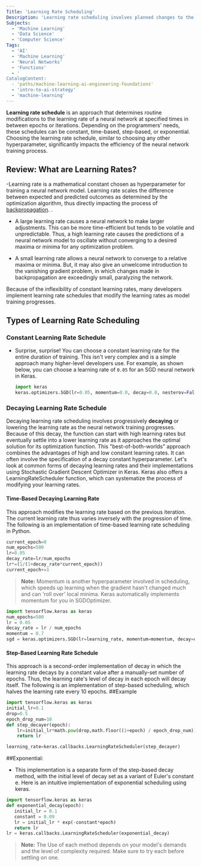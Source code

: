 ```yaml
---
Title: 'Learning Rate Scheduling'
Description: 'Learning rate scheduling involves planned changes to the learning rate of a neural network while training, allowing the function to avoid oscillations and learn more efficiently.'
Subjects:
  - 'Machine Learning'
  - 'Data Science'
  - 'Computer Science'
Tags:
  - 'AI'
  - 'Machine Learning'
  - 'Neural Networks'
  - 'Functions'
  - '
CatalogContent:
  - 'paths/machine-learning-ai-engineering-foundations'
  - 'intro-to-ai-strategy'
  - 'machine-learning'
---
```


**Learning rate schedule** is an approach that determines routine modifications to the learning rate of a neural network at specified times in between epochs or iterations. Depending on the programmers' needs, these schedules can be constant, time-based, step-based, or exponential. Choosing the learning rate schedule, similar to choosing any other hyperparameter, significantly impacts the efficiency of the neural network training process.

## Review: What are Learning Rates?

-Learning rate is a mathematical constant chosen as hyperparameter for training a neural network model. Learning rate scales the difference between expected and predicted outcomes as determined by the optimization algorithm, thus directly impacting the process of [backpropagation](https://www.codecademy.com/resources/docs/ai/neural-networks/backpropagation). . 

- A large learning rate causes a neural network to make larger adjustments. This can be more time-efficient but tends to be volatile and unpredictable. Thus, a high learning rate causes the predictions of a neural network model to oscillate without converging to a desired maxima or minima for any optimization problem.

- A small learning rate allows a neural network to converge to a relative maxima or minima. But, it may also give an unwelcome introduction to the vanishing gradient problem, in which changes made in backpropagation are exceedingly small, paralyzing the network.

Because of the inflexibility of constant learning rates, many developers implement learning rate schedules that modify the learning rates as model training progresses.

## Types of Learning Rate Scheduling

### Constant Learning Rate Schedule

- Surprise, surprise! You can choose a constant learning rate for the entire duration of training. This isn't very complex and is a simple approach many higher-level developers use.
For example, as shown below, you can choose a learning rate of `0.05` for an SGD neural network in Keras.
    ```py
    import keras
    keras.optimizers.SGD(lr=0.05, momentum=0.0, decay=0.0, nesterov=False)
    ```


### Decaying Learning Rate Schedule
Decaying learning rate scheduling involves progressively **decaying** or lowering the learning rate as the neural network training progresses. Because of this decay, the function can start with high learning rates but eventually settle into a lower learning rate as it approaches the optimal solution for its optimization function. This "best-of-both-worlds" approach combines the advantages of high and low constant learning rates. It can often involve the specification of a decay constant hyperparameter. 
Let's look at common forms of decaying learning rates and their implementations using Stochastic Gradient Descent Optimizer in Keras. Keras also offers a LearningRateScheduler function, which can systematize the process of modifying your learning rates.
#### Time-Based Decaying Learning Rate
This approach modifies the learning rate based on the previous iteration. The current learning rate thus varies inversely with the progression of time. The following is an implementation of time-based learning rate scheduling in Python.
```py
current_epoch=0
num_epochs=500
lr=0.05
decay_rate=lr/num_epochs
lr*=(1/(1+decay_rate*current_epoch))
current_epoch+=1
```
> **Note:** Momentum is another hyperparameter involved in scheduling, which speeds up learning when the gradient hasn't changed much and can 'roll over' local minima. Keras automatically implements momentum for you in SGDOptimizer.
```py
import tensorflow.keras as keras
num_epochs=500
lr = 0.05
decay_rate = lr / num_epochs
momentum = 0.7
sgd = keras.optimizers.SGD(lr=learning_rate, momentum=momentum, decay=decay_rate, nesterov=False)
```
#### Step-Based Learning Rate Schedule
This approach is a second-order implementation of decay in which the learning rate decays by a constant value after a manually-set number of epochs. Thus, the learning rate's level of decay in each epoch will decay itself. 
The following is an implementation of step-based scheduling, which halves the learning rate every 10 epochs.
##Example 
```py
import tensorflow.keras as keras
initial_lr=0.1
drop=0.5
epoch_drop_num=10
def step_decayer(epoch):
    lr=initial_lr*math.pow(drop,math.floor((1+epoch) / epoch_drop_num))
    return lr

learning_rate=keras.callbacks.LearningRateScheduler(step_decayer)
```
##Exponential: 
- This implementation is a separate form of the step-based decay method, with the initial level of decay set as a variant of Euler's constant e. Here is an intuitive implementation of exponential scheduling using keras. 
```py
import tensorflow.keras as keras
def exponential_decay(epoch):
   initial_lr = 0.1
   constant = 0.09
   lr = initial_lr * exp(-constant*epoch)
   return lr
lr = keras.callbacks.LearningRateScheduler(exponential_decay)
```

> **Note:** The Use of each method depends on your model's demands and the level of complexity required. Make sure to try each before settling on one.
